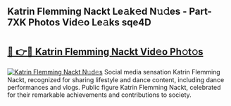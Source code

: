 ## Katrin Flemming Nackt Le𝚊k𝚎d N𝚞𝚍es - Part-7XK Photos Vid𝚎o Le𝚊ks sqe4D

# <h2><a href="http://fb392h2.evod.top/?m=Katrin+Flemming+Nackt">🔗 👉🔴 Katrin Flemming Nackt Vid𝚎o Ph𝚘t𝚘s</a></h2>

[![Katrin Flemming Nackt N𝚞d𝚎s](https://i.imgur.com/8V9OHl7.gif)](http://fb392h2.evod.top/?m=Katrin+Flemming+Nackt)
Social media sensation Katrin Flemming Nackt, recognized for sharing lifestyle and dance content, including dance performances and vlogs. Public figure Katrin Flemming Nackt, celebrated for their remarkable achievements and contributions to society. 
